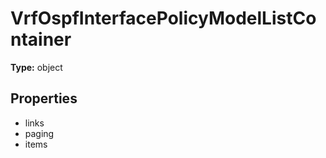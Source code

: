# VrfOspfInterfacePolicyModelListContainer


**Type:** object

## Properties
* links
* paging
* items
